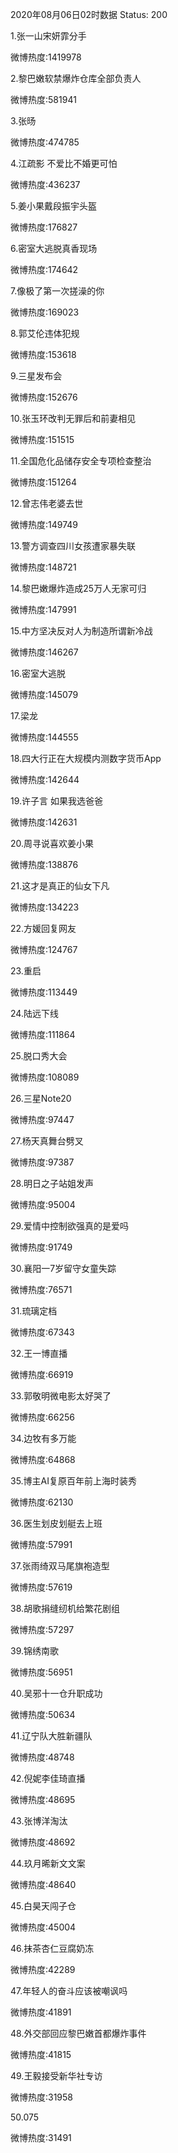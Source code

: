 2020年08月06日02时数据
Status: 200

1.张一山宋妍霏分手

微博热度:1419978

2.黎巴嫩软禁爆炸仓库全部负责人

微博热度:581941

3.张旸

微博热度:474785

4.江疏影 不爱比不婚更可怕

微博热度:436237

5.姜小果戴段振宇头盔

微博热度:176827

6.密室大逃脱真香现场

微博热度:174642

7.像极了第一次搓澡的你

微博热度:169023

8.郭艾伦违体犯规

微博热度:153618

9.三星发布会

微博热度:152676

10.张玉环改判无罪后和前妻相见

微博热度:151515

11.全国危化品储存安全专项检查整治

微博热度:151264

12.曾志伟老婆去世

微博热度:149749

13.警方调查四川女孩遭家暴失联

微博热度:148721

14.黎巴嫩爆炸造成25万人无家可归

微博热度:147991

15.中方坚决反对人为制造所谓新冷战

微博热度:146267

16.密室大逃脱

微博热度:145079

17.梁龙

微博热度:144555

18.四大行正在大规模内测数字货币App

微博热度:142644

19.许子言 如果我选爸爸

微博热度:142631

20.周寻说喜欢姜小果

微博热度:138876

21.这才是真正的仙女下凡

微博热度:134223

22.方媛回复网友

微博热度:124767

23.重启

微博热度:113449

24.陆远下线

微博热度:111864

25.脱口秀大会

微博热度:108089

26.三星Note20

微博热度:97447

27.杨天真舞台劈叉

微博热度:97387

28.明日之子站姐发声

微博热度:95004

29.爱情中控制欲强真的是爱吗

微博热度:91749

30.襄阳一7岁留守女童失踪

微博热度:76571

31.琉璃定档

微博热度:67343

32.王一博直播

微博热度:66919

33.郭敬明微电影太好哭了

微博热度:66256

34.边牧有多万能

微博热度:64868

35.博主AI复原百年前上海时装秀

微博热度:62130

36.医生划皮划艇去上班

微博热度:57991

37.张雨绮双马尾旗袍造型

微博热度:57619

38.胡歌捐缝纫机给繁花剧组

微博热度:57297

39.锦绣南歌

微博热度:56951

40.吴邪十一仓升职成功

微博热度:50634

41.辽宁队大胜新疆队

微博热度:48748

42.倪妮李佳琦直播

微博热度:48695

43.张博洋淘汰

微博热度:48692

44.玖月晞新文文案

微博热度:48640

45.白昊天闯子仓

微博热度:45004

46.抹茶杏仁豆腐奶冻

微博热度:42289

47.年轻人的奋斗应该被嘲讽吗

微博热度:41891

48.外交部回应黎巴嫩首都爆炸事件

微博热度:41815

49.王毅接受新华社专访

微博热度:31958

50.075

微博热度:31491

